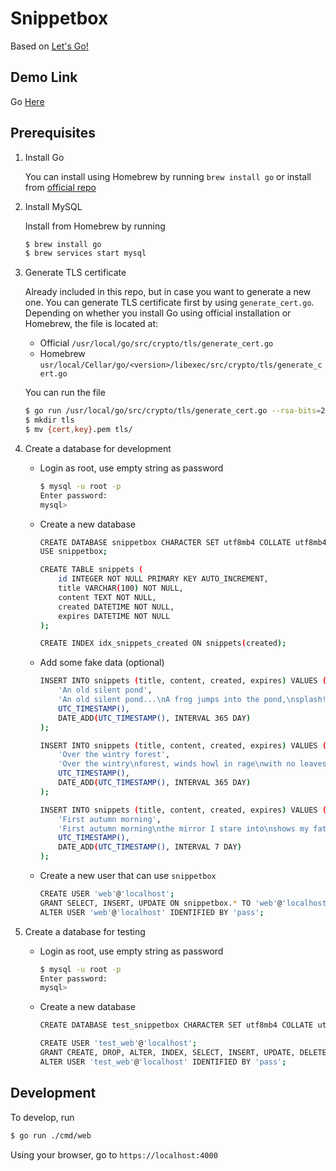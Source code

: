 # Snippetbox

Based on [Let's Go!](https://lets-go.alexedwards.net/)

## Demo Link

Go [Here](http://ec2-35-178-204-141.eu-west-2.compute.amazonaws.com:8080/)

## Prerequisites

1. Install Go

    You can install using Homebrew by running `brew install go` or install from [official repo](https://golang.org/dl/)

2. Install MySQL

    Install from Homebrew by running
    ```sh
    $ brew install go
    $ brew services start mysql
    ```

3. Generate TLS certificate

    Already included in this repo, but in case you want to generate a new one. You can generate TLS certificate first by using `generate_cert.go`. Depending on whether you install Go using official installation or Homebrew, the file is located at:

      - Official `/usr/local/go/src/crypto/tls/generate_cert.go`
      - Homebrew `usr/local/Cellar/go/<version>/libexec/src/crypto/tls/generate_cert.go`

    You can run the file
    ```sh
    $ go run /usr/local/go/src/crypto/tls/generate_cert.go --rsa-bits=2048 --host=localhost
    $ mkdir tls
    $ mv {cert,key}.pem tls/
    ```

4. Create a database for development
    - Login as root, use empty string as password
        ```sh
        $ mysql -u root -p
        Enter password:
        mysql>
        ```

    - Create a new database
        ```sh
        CREATE DATABASE snippetbox CHARACTER SET utf8mb4 COLLATE utf8mb4_unicode_ci;
        USE snippetbox;

        CREATE TABLE snippets (
            id INTEGER NOT NULL PRIMARY KEY AUTO_INCREMENT,
            title VARCHAR(100) NOT NULL,
            content TEXT NOT NULL,
            created DATETIME NOT NULL,
            expires DATETIME NOT NULL
        );

        CREATE INDEX idx_snippets_created ON snippets(created);
        ```
   
    - Add some fake data (optional) 
        ```sh
        INSERT INTO snippets (title, content, created, expires) VALUES (
            'An old silent pond',
            'An old silent pond...\nA frog jumps into the pond,\nsplash! Silence again.\n\n– Matsuo Bashō',
            UTC_TIMESTAMP(),
            DATE_ADD(UTC_TIMESTAMP(), INTERVAL 365 DAY)
        );

        INSERT INTO snippets (title, content, created, expires) VALUES (
            'Over the wintry forest',
            'Over the wintry\nforest, winds howl in rage\nwith no leaves to blow.\n\n– Natsume Soseki',
            UTC_TIMESTAMP(),
            DATE_ADD(UTC_TIMESTAMP(), INTERVAL 365 DAY)
        );

        INSERT INTO snippets (title, content, created, expires) VALUES (
            'First autumn morning',
            'First autumn morning\nthe mirror I stare into\nshows my father''s face.\n\n– Murakami Kijo',
            UTC_TIMESTAMP(),
            DATE_ADD(UTC_TIMESTAMP(), INTERVAL 7 DAY)
        );
        ```

    - Create a new user that can use `snippetbox`
        ```sh
        CREATE USER 'web'@'localhost';
        GRANT SELECT, INSERT, UPDATE ON snippetbox.* TO 'web'@'localhost';
        ALTER USER 'web'@'localhost' IDENTIFIED BY 'pass';
        ```


4. Create a database for testing
    - Login as root, use empty string as password
        ```sh
        $ mysql -u root -p
        Enter password:
        mysql>
        ```

    - Create a new database
        ```sh
        CREATE DATABASE test_snippetbox CHARACTER SET utf8mb4 COLLATE utf8mb4_unicode_ci;

        CREATE USER 'test_web'@'localhost';
        GRANT CREATE, DROP, ALTER, INDEX, SELECT, INSERT, UPDATE, DELETE ON test_snippetbox.* TO 'test_web'@'localhost';
        ALTER USER 'test_web'@'localhost' IDENTIFIED BY 'pass';
        ```

## Development

To develop, run

```sh
$ go run ./cmd/web
```

Using your browser, go to `https://localhost:4000` 

